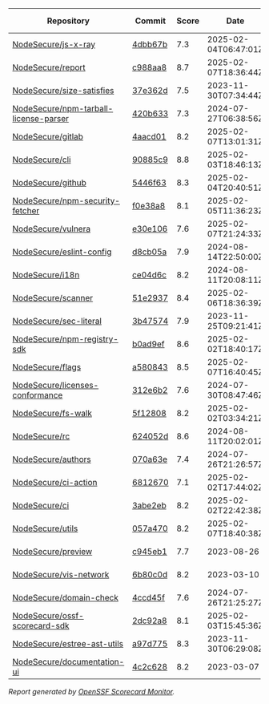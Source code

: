 <!-- OPENSSF-SCORECARD-MONITOR:START -->

| Repository | Commit | Score | Date | Score Delta | Report | StepSecurity |
| -- | -- | -- | -- | -- | -- | -- |
| [NodeSecure/js-x-ray](https://github.com/NodeSecure/js-x-ray) | [4dbb67b](https://github.com/NodeSecure/js-x-ray/commit/4dbb67b6e193ead5467d5fd3aeafe1ecd2852bf8) | 7.3 | 2025-02-04T06:47:01Z | 0 / [Details](https://ossf.github.io/scorecard-visualizer/#/projects/github.com/NodeSecure/js-x-ray/compare/fae3db18741659324d80d6828269a2a61a6d1eef/4dbb67b6e193ead5467d5fd3aeafe1ecd2852bf8) | [View](https://ossf.github.io/scorecard-visualizer/#/projects/github.com/NodeSecure/js-x-ray/commit/4dbb67b6e193ead5467d5fd3aeafe1ecd2852bf8) | [Fix it](https://app.stepsecurity.io/securerepo?repo=NodeSecure/js-x-ray) |
| [NodeSecure/report](https://github.com/NodeSecure/report) | [c988aa8](https://github.com/NodeSecure/report/commit/c988aa83da7a5e7f02abe0324a35f341e975b9d2) | 8.7 | 2025-02-07T18:36:44Z | 0 / [Details](https://ossf.github.io/scorecard-visualizer/#/projects/github.com/NodeSecure/report/compare/25b32fe6008da2a0c71b1a1492b2c36f5661f5ed/c988aa83da7a5e7f02abe0324a35f341e975b9d2) | [View](https://ossf.github.io/scorecard-visualizer/#/projects/github.com/NodeSecure/report/commit/c988aa83da7a5e7f02abe0324a35f341e975b9d2) | [Fix it](https://app.stepsecurity.io/securerepo?repo=NodeSecure/report) |
| [NodeSecure/size-satisfies](https://github.com/NodeSecure/size-satisfies) | [37e362d](https://github.com/NodeSecure/size-satisfies/commit/37e362d756ea07662ee8052320a7d4ec1c097cad) | 7.5 | 2023-11-30T07:34:44Z | 0 / [Details](https://ossf.github.io/scorecard-visualizer/#/projects/github.com/NodeSecure/size-satisfies/compare/37e362d756ea07662ee8052320a7d4ec1c097cad/37e362d756ea07662ee8052320a7d4ec1c097cad) | [View](https://ossf.github.io/scorecard-visualizer/#/projects/github.com/NodeSecure/size-satisfies/commit/37e362d756ea07662ee8052320a7d4ec1c097cad) | [Fix it](https://app.stepsecurity.io/securerepo?repo=NodeSecure/size-satisfies) |
| [NodeSecure/npm-tarball-license-parser](https://github.com/NodeSecure/npm-tarball-license-parser) | [420b633](https://github.com/NodeSecure/npm-tarball-license-parser/commit/420b6331a6f3c07c5f20bb8f58d3394b88007c54) | 7.3 | 2024-07-27T06:38:56Z | 0 / [Details](https://ossf.github.io/scorecard-visualizer/#/projects/github.com/NodeSecure/npm-tarball-license-parser/compare/420b6331a6f3c07c5f20bb8f58d3394b88007c54/420b6331a6f3c07c5f20bb8f58d3394b88007c54) | [View](https://ossf.github.io/scorecard-visualizer/#/projects/github.com/NodeSecure/npm-tarball-license-parser/commit/420b6331a6f3c07c5f20bb8f58d3394b88007c54) | [Fix it](https://app.stepsecurity.io/securerepo?repo=NodeSecure/npm-tarball-license-parser) |
| [NodeSecure/gitlab](https://github.com/NodeSecure/gitlab) | [4aacd01](https://github.com/NodeSecure/gitlab/commit/4aacd01c91bbf79ca36c8f052849328e23651aa2) | 8.2 | 2025-02-07T13:01:31Z | 0.1 / [Details](https://ossf.github.io/scorecard-visualizer/#/projects/github.com/NodeSecure/gitlab/compare/735af08ec866dd17cd4eb43bfba7834005c276a3/4aacd01c91bbf79ca36c8f052849328e23651aa2) | [View](https://ossf.github.io/scorecard-visualizer/#/projects/github.com/NodeSecure/gitlab/commit/4aacd01c91bbf79ca36c8f052849328e23651aa2) | [Fix it](https://app.stepsecurity.io/securerepo?repo=NodeSecure/gitlab) |
| [NodeSecure/cli](https://github.com/NodeSecure/cli) | [90885c9](https://github.com/NodeSecure/cli/commit/90885c9f29dbe4d4cd9317c798e18dfac283eb1a) | 8.8 | 2025-02-03T18:46:13Z | 0 / [Details](https://ossf.github.io/scorecard-visualizer/#/projects/github.com/NodeSecure/cli/compare/5f2f2b48893a05fff9b4185c9e5f15f315272fb3/90885c9f29dbe4d4cd9317c798e18dfac283eb1a) | [View](https://ossf.github.io/scorecard-visualizer/#/projects/github.com/NodeSecure/cli/commit/90885c9f29dbe4d4cd9317c798e18dfac283eb1a) | [Fix it](https://app.stepsecurity.io/securerepo?repo=NodeSecure/cli) |
| [NodeSecure/github](https://github.com/NodeSecure/github) | [5446f63](https://github.com/NodeSecure/github/commit/5446f63ca8ac982319508dbe174403f9f498422b) | 8.3 | 2025-02-04T20:40:51Z | 0 / [Details](https://ossf.github.io/scorecard-visualizer/#/projects/github.com/NodeSecure/github/compare/b5545ba6b3fe1e14d42356449a9ee8cde3f86829/5446f63ca8ac982319508dbe174403f9f498422b) | [View](https://ossf.github.io/scorecard-visualizer/#/projects/github.com/NodeSecure/github/commit/5446f63ca8ac982319508dbe174403f9f498422b) | [Fix it](https://app.stepsecurity.io/securerepo?repo=NodeSecure/github) |
| [NodeSecure/npm-security-fetcher](https://github.com/NodeSecure/npm-security-fetcher) | [f0e38a8](https://github.com/NodeSecure/npm-security-fetcher/commit/f0e38a8254a0c88fead68b9029901eccff0187cc) | 8.1 | 2025-02-05T11:36:23Z | 0 / [Details](https://ossf.github.io/scorecard-visualizer/#/projects/github.com/NodeSecure/npm-security-fetcher/compare/f0e38a8254a0c88fead68b9029901eccff0187cc/f0e38a8254a0c88fead68b9029901eccff0187cc) | [View](https://ossf.github.io/scorecard-visualizer/#/projects/github.com/NodeSecure/npm-security-fetcher/commit/f0e38a8254a0c88fead68b9029901eccff0187cc) | [Fix it](https://app.stepsecurity.io/securerepo?repo=NodeSecure/npm-security-fetcher) |
| [NodeSecure/vulnera](https://github.com/NodeSecure/vulnera) | [e30e106](https://github.com/NodeSecure/vulnera/commit/e30e106a1d4cc7e48129d783fc32bf9b64a0401b) | 7.6 | 2025-02-07T21:24:33Z | 0.1 / [Details](https://ossf.github.io/scorecard-visualizer/#/projects/github.com/NodeSecure/vulnera/compare/28df3e3f1256a601854924fbfc85af5c4b891096/e30e106a1d4cc7e48129d783fc32bf9b64a0401b) | [View](https://ossf.github.io/scorecard-visualizer/#/projects/github.com/NodeSecure/vulnera/commit/e30e106a1d4cc7e48129d783fc32bf9b64a0401b) | [Fix it](https://app.stepsecurity.io/securerepo?repo=NodeSecure/vulnera) |
| [NodeSecure/eslint-config](https://github.com/NodeSecure/eslint-config) | [d8cb05a](https://github.com/NodeSecure/eslint-config/commit/d8cb05aad74fa6cdff4daa82aab30d1f1a196891) | 7.9 | 2024-08-14T22:50:00Z | 0 / [Details](https://ossf.github.io/scorecard-visualizer/#/projects/github.com/NodeSecure/eslint-config/compare/d8cb05aad74fa6cdff4daa82aab30d1f1a196891/d8cb05aad74fa6cdff4daa82aab30d1f1a196891) | [View](https://ossf.github.io/scorecard-visualizer/#/projects/github.com/NodeSecure/eslint-config/commit/d8cb05aad74fa6cdff4daa82aab30d1f1a196891) | [Fix it](https://app.stepsecurity.io/securerepo?repo=NodeSecure/eslint-config) |
| [NodeSecure/i18n](https://github.com/NodeSecure/i18n) | [ce04d6c](https://github.com/NodeSecure/i18n/commit/ce04d6cb61ef6cbec3be87a29323fa4d1ea81eb3) | 8.2 | 2024-08-11T20:08:11Z | 0 / [Details](https://ossf.github.io/scorecard-visualizer/#/projects/github.com/NodeSecure/i18n/compare/ce04d6cb61ef6cbec3be87a29323fa4d1ea81eb3/ce04d6cb61ef6cbec3be87a29323fa4d1ea81eb3) | [View](https://ossf.github.io/scorecard-visualizer/#/projects/github.com/NodeSecure/i18n/commit/ce04d6cb61ef6cbec3be87a29323fa4d1ea81eb3) | [Fix it](https://app.stepsecurity.io/securerepo?repo=NodeSecure/i18n) |
| [NodeSecure/scanner](https://github.com/NodeSecure/scanner) | [51e2937](https://github.com/NodeSecure/scanner/commit/51e2937e6d10d937147ebe9a721ac4f88d3ea511) | 8.4 | 2025-02-06T18:36:39Z | 0.1 / [Details](https://ossf.github.io/scorecard-visualizer/#/projects/github.com/NodeSecure/scanner/compare/af3ef290e0fb2c175623b3a26d6a183b11118a0b/51e2937e6d10d937147ebe9a721ac4f88d3ea511) | [View](https://ossf.github.io/scorecard-visualizer/#/projects/github.com/NodeSecure/scanner/commit/51e2937e6d10d937147ebe9a721ac4f88d3ea511) | [Fix it](https://app.stepsecurity.io/securerepo?repo=NodeSecure/scanner) |
| [NodeSecure/sec-literal](https://github.com/NodeSecure/sec-literal) | [3b47574](https://github.com/NodeSecure/sec-literal/commit/3b475747f5c3891946c40d9ad4e8096500e1a206) | 7.9 | 2023-11-25T09:21:41Z | 0 / [Details](https://ossf.github.io/scorecard-visualizer/#/projects/github.com/NodeSecure/sec-literal/compare/3b475747f5c3891946c40d9ad4e8096500e1a206/3b475747f5c3891946c40d9ad4e8096500e1a206) | [View](https://ossf.github.io/scorecard-visualizer/#/projects/github.com/NodeSecure/sec-literal/commit/3b475747f5c3891946c40d9ad4e8096500e1a206) | [Fix it](https://app.stepsecurity.io/securerepo?repo=NodeSecure/sec-literal) |
| [NodeSecure/npm-registry-sdk](https://github.com/NodeSecure/npm-registry-sdk) | [b0ad9ef](https://github.com/NodeSecure/npm-registry-sdk/commit/b0ad9efff944eeb3fa573e5d661237eb1c5725d4) | 8.6 | 2025-02-02T18:40:17Z | 0.1 / [Details](https://ossf.github.io/scorecard-visualizer/#/projects/github.com/NodeSecure/npm-registry-sdk/compare/2f9ae3a5121524dd993d55ca9cf5b0590f59417e/b0ad9efff944eeb3fa573e5d661237eb1c5725d4) | [View](https://ossf.github.io/scorecard-visualizer/#/projects/github.com/NodeSecure/npm-registry-sdk/commit/b0ad9efff944eeb3fa573e5d661237eb1c5725d4) | [Fix it](https://app.stepsecurity.io/securerepo?repo=NodeSecure/npm-registry-sdk) |
| [NodeSecure/flags](https://github.com/NodeSecure/flags) | [a580843](https://github.com/NodeSecure/flags/commit/a5808431ee077e273da38204ef7de2feff8c00c4) | 8.5 | 2025-02-07T16:40:45Z | 0.1 / [Details](https://ossf.github.io/scorecard-visualizer/#/projects/github.com/NodeSecure/flags/compare/aaba1343c90faa9f9e094125dc5bc00b22657174/a5808431ee077e273da38204ef7de2feff8c00c4) | [View](https://ossf.github.io/scorecard-visualizer/#/projects/github.com/NodeSecure/flags/commit/a5808431ee077e273da38204ef7de2feff8c00c4) | [Fix it](https://app.stepsecurity.io/securerepo?repo=NodeSecure/flags) |
| [NodeSecure/licenses-conformance](https://github.com/NodeSecure/licenses-conformance) | [312e6b2](https://github.com/NodeSecure/licenses-conformance/commit/312e6b29f729dda7ac6d16a056d0f5c4bc8c1361) | 7.6 | 2024-07-30T08:47:46Z | 0 / [Details](https://ossf.github.io/scorecard-visualizer/#/projects/github.com/NodeSecure/licenses-conformance/compare/3f14f46ea080f622525c6f685abdab3f3f164813/312e6b29f729dda7ac6d16a056d0f5c4bc8c1361) | [View](https://ossf.github.io/scorecard-visualizer/#/projects/github.com/NodeSecure/licenses-conformance/commit/312e6b29f729dda7ac6d16a056d0f5c4bc8c1361) | [Fix it](https://app.stepsecurity.io/securerepo?repo=NodeSecure/licenses-conformance) |
| [NodeSecure/fs-walk](https://github.com/NodeSecure/fs-walk) | [5f12808](https://github.com/NodeSecure/fs-walk/commit/5f128083ad5956a517d7e0bdd73243f6d1e18cea) | 8.2 | 2025-02-02T03:34:21Z | 0 / [Details](https://ossf.github.io/scorecard-visualizer/#/projects/github.com/NodeSecure/fs-walk/compare/4d9448e7025064021b177946f4606f49c40cf397/5f128083ad5956a517d7e0bdd73243f6d1e18cea) | [View](https://ossf.github.io/scorecard-visualizer/#/projects/github.com/NodeSecure/fs-walk/commit/5f128083ad5956a517d7e0bdd73243f6d1e18cea) | [Fix it](https://app.stepsecurity.io/securerepo?repo=NodeSecure/fs-walk) |
| [NodeSecure/rc](https://github.com/NodeSecure/rc) | [624052d](https://github.com/NodeSecure/rc/commit/624052d6073531f08d0e41fe2fd8553af49cb15e) | 8.6 | 2024-08-11T20:02:01Z | 0 / [Details](https://ossf.github.io/scorecard-visualizer/#/projects/github.com/NodeSecure/rc/compare/e16f5913d001f39eec5cc6c75514a03532b6d4c7/624052d6073531f08d0e41fe2fd8553af49cb15e) | [View](https://ossf.github.io/scorecard-visualizer/#/projects/github.com/NodeSecure/rc/commit/624052d6073531f08d0e41fe2fd8553af49cb15e) | [Fix it](https://app.stepsecurity.io/securerepo?repo=NodeSecure/rc) |
| [NodeSecure/authors](https://github.com/NodeSecure/authors) | [070a63e](https://github.com/NodeSecure/authors/commit/070a63e3fab151f9d38a2c13e76cfa69c01b1bf3) | 7.4 | 2024-07-26T21:26:57Z | 0 / [Details](https://ossf.github.io/scorecard-visualizer/#/projects/github.com/NodeSecure/authors/compare/070a63e3fab151f9d38a2c13e76cfa69c01b1bf3/070a63e3fab151f9d38a2c13e76cfa69c01b1bf3) | [View](https://ossf.github.io/scorecard-visualizer/#/projects/github.com/NodeSecure/authors/commit/070a63e3fab151f9d38a2c13e76cfa69c01b1bf3) | [Fix it](https://app.stepsecurity.io/securerepo?repo=NodeSecure/authors) |
| [NodeSecure/ci-action](https://github.com/NodeSecure/ci-action) | [6812670](https://github.com/NodeSecure/ci-action/commit/681267006a2b7415bc224e53f7b54c5d546fbf9b) | 7.1 | 2025-02-02T17:44:02Z | 0.1 / [Details](https://ossf.github.io/scorecard-visualizer/#/projects/github.com/NodeSecure/ci-action/compare/141ef0db449558aa187783c73974222e99e14717/681267006a2b7415bc224e53f7b54c5d546fbf9b) | [View](https://ossf.github.io/scorecard-visualizer/#/projects/github.com/NodeSecure/ci-action/commit/681267006a2b7415bc224e53f7b54c5d546fbf9b) | [Fix it](https://app.stepsecurity.io/securerepo?repo=NodeSecure/ci-action) |
| [NodeSecure/ci](https://github.com/NodeSecure/ci) | [3abe2eb](https://github.com/NodeSecure/ci/commit/3abe2ebbad1fcdd228cb5a558e85f051e164c9f5) | 8.2 | 2025-02-02T22:42:38Z | 0 / [Details](https://ossf.github.io/scorecard-visualizer/#/projects/github.com/NodeSecure/ci/compare/3abe2ebbad1fcdd228cb5a558e85f051e164c9f5/3abe2ebbad1fcdd228cb5a558e85f051e164c9f5) | [View](https://ossf.github.io/scorecard-visualizer/#/projects/github.com/NodeSecure/ci/commit/3abe2ebbad1fcdd228cb5a558e85f051e164c9f5) | [Fix it](https://app.stepsecurity.io/securerepo?repo=NodeSecure/ci) |
| [NodeSecure/utils](https://github.com/NodeSecure/utils) | [057a470](https://github.com/NodeSecure/utils/commit/057a470ed3ceda081b122e17412432184f1e535e) | 8.2 | 2025-02-07T18:40:38Z | 0 / [Details](https://ossf.github.io/scorecard-visualizer/#/projects/github.com/NodeSecure/utils/compare/b92476db7be40b662e99f73915acdb30f3e73f0f/057a470ed3ceda081b122e17412432184f1e535e) | [View](https://ossf.github.io/scorecard-visualizer/#/projects/github.com/NodeSecure/utils/commit/057a470ed3ceda081b122e17412432184f1e535e) | [Fix it](https://app.stepsecurity.io/securerepo?repo=NodeSecure/utils) |
| [NodeSecure/preview](https://github.com/NodeSecure/preview) | [c945eb1](https://github.com/NodeSecure/preview/commit/c945eb1a0af71512061b7be8314ee38a939cd524) | 7.7 | 2023-08-26 | 0 / [Details](https://ossf.github.io/scorecard-visualizer/#/projects/github.com/NodeSecure/preview/compare/c945eb1a0af71512061b7be8314ee38a939cd524/c945eb1a0af71512061b7be8314ee38a939cd524) | [View](https://ossf.github.io/scorecard-visualizer/#/projects/github.com/NodeSecure/preview/commit/c945eb1a0af71512061b7be8314ee38a939cd524) | [Fix it](https://app.stepsecurity.io/securerepo?repo=NodeSecure/preview) |
| [NodeSecure/vis-network](https://github.com/NodeSecure/vis-network) | [6b80c0d](https://github.com/NodeSecure/vis-network/commit/6b80c0db98cd2d08be6de39fb5c97298376a86c0) | 8.2 | 2023-03-10 | 0 / [Details](https://ossf.github.io/scorecard-visualizer/#/projects/github.com/NodeSecure/vis-network/compare/6b80c0db98cd2d08be6de39fb5c97298376a86c0/6b80c0db98cd2d08be6de39fb5c97298376a86c0) | [View](https://ossf.github.io/scorecard-visualizer/#/projects/github.com/NodeSecure/vis-network/commit/6b80c0db98cd2d08be6de39fb5c97298376a86c0) | [Fix it](https://app.stepsecurity.io/securerepo?repo=NodeSecure/vis-network) |
| [NodeSecure/domain-check](https://github.com/NodeSecure/domain-check) | [4ccd45f](https://github.com/NodeSecure/domain-check/commit/4ccd45f37ad37a6078211683f4dacacd2bbbe489) | 7.6 | 2024-07-26T21:25:27Z | 0 / [Details](https://ossf.github.io/scorecard-visualizer/#/projects/github.com/NodeSecure/domain-check/compare/4ccd45f37ad37a6078211683f4dacacd2bbbe489/4ccd45f37ad37a6078211683f4dacacd2bbbe489) | [View](https://ossf.github.io/scorecard-visualizer/#/projects/github.com/NodeSecure/domain-check/commit/4ccd45f37ad37a6078211683f4dacacd2bbbe489) | [Fix it](https://app.stepsecurity.io/securerepo?repo=NodeSecure/domain-check) |
| [NodeSecure/ossf-scorecard-sdk](https://github.com/NodeSecure/ossf-scorecard-sdk) | [2dc92a8](https://github.com/NodeSecure/ossf-scorecard-sdk/commit/2dc92a895a6bebb0f16285e0211661e8c6fc9ffe) | 8.1 | 2025-02-03T15:45:36Z | 0.2 / [Details](https://ossf.github.io/scorecard-visualizer/#/projects/github.com/NodeSecure/ossf-scorecard-sdk/compare/33c7e65cbd81b342e74eac27c76962801035b2da/2dc92a895a6bebb0f16285e0211661e8c6fc9ffe) | [View](https://ossf.github.io/scorecard-visualizer/#/projects/github.com/NodeSecure/ossf-scorecard-sdk/commit/2dc92a895a6bebb0f16285e0211661e8c6fc9ffe) | [Fix it](https://app.stepsecurity.io/securerepo?repo=NodeSecure/ossf-scorecard-sdk) |
| [NodeSecure/estree-ast-utils](https://github.com/NodeSecure/estree-ast-utils) | [a97d775](https://github.com/NodeSecure/estree-ast-utils/commit/a97d775ec2a12e1c8f8b22e5177c55ad5ec157cb) | 8.3 | 2023-11-30T06:29:08Z | 0 / [Details](https://ossf.github.io/scorecard-visualizer/#/projects/github.com/NodeSecure/estree-ast-utils/compare/a97d775ec2a12e1c8f8b22e5177c55ad5ec157cb/a97d775ec2a12e1c8f8b22e5177c55ad5ec157cb) | [View](https://ossf.github.io/scorecard-visualizer/#/projects/github.com/NodeSecure/estree-ast-utils/commit/a97d775ec2a12e1c8f8b22e5177c55ad5ec157cb) | [Fix it](https://app.stepsecurity.io/securerepo?repo=NodeSecure/estree-ast-utils) |
| [NodeSecure/documentation-ui](https://github.com/NodeSecure/documentation-ui) | [4c2c628](https://github.com/NodeSecure/documentation-ui/commit/4c2c62809956190a0cf9583442271546ee4f331c) | 8.2 | 2023-03-07 | 0 / [Details](https://ossf.github.io/scorecard-visualizer/#/projects/github.com/NodeSecure/documentation-ui/compare/4c2c62809956190a0cf9583442271546ee4f331c/4c2c62809956190a0cf9583442271546ee4f331c) | [View](https://ossf.github.io/scorecard-visualizer/#/projects/github.com/NodeSecure/documentation-ui/commit/4c2c62809956190a0cf9583442271546ee4f331c) | [Fix it](https://app.stepsecurity.io/securerepo?repo=NodeSecure/documentation-ui) |

_Report generated by [OpenSSF Scorecard Monitor](https://github.com/ossf/scorecard-monitor)._

<!-- OPENSSF-SCORECARD-MONITOR:END -->
